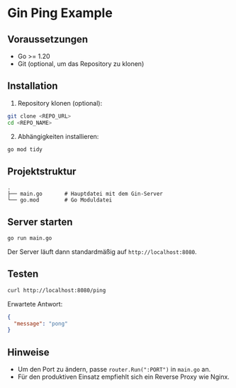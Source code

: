 # Gin Ping Example

## Voraussetzungen

* Go >= 1.20
* Git (optional, um das Repository zu klonen)

## Installation

1. Repository klonen (optional):

```bash
git clone <REPO_URL>
cd <REPO_NAME>
```

2. Abhängigkeiten installieren:

```bash
go mod tidy
```

## Projektstruktur

```
.
├── main.go       # Hauptdatei mit dem Gin-Server
└── go.mod        # Go Moduldatei
```

## Server starten

```bash
go run main.go
```

Der Server läuft dann standardmäßig auf `http://localhost:8080`.

## Testen

```bash
curl http://localhost:8080/ping
```

Erwartete Antwort:

```json
{
  "message": "pong"
}
```

## Hinweise

* Um den Port zu ändern, passe `router.Run(":PORT")` in `main.go` an.
* Für den produktiven Einsatz empfiehlt sich ein Reverse Proxy wie Nginx.

